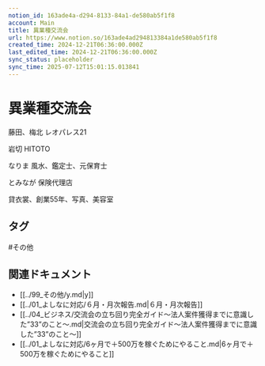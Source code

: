 ```yaml
---
notion_id: 163ade4a-d294-8133-84a1-de580ab5f1f8
account: Main
title: 異業種交流会
url: https://www.notion.so/163ade4ad294813384a1de580ab5f1f8
created_time: 2024-12-21T06:36:00.000Z
last_edited_time: 2024-12-21T06:36:00.000Z
sync_status: placeholder
sync_time: 2025-07-12T15:01:15.013841
---
```

# 異業種交流会


藤田、梅北
レオパレス21

岩切
HITOTO

なりま
風水、鑑定士、元保育士

とみなが
保険代理店


貸衣裳、創業55年、写真、美容室



## タグ

#その他 

## 関連ドキュメント

- [[../99_その他/y.md|y]]
- [[../01_よしなに対応/６月・月次報告.md|６月・月次報告]]
- [[../04_ビジネス/交流会の立ち回り完全ガイド〜法人案件獲得までに意識した”33”のこと〜.md|交流会の立ち回り完全ガイド〜法人案件獲得までに意識した”33”のこと〜]]
- [[../01_よしなに対応/6ヶ月で＋500万を稼ぐためにやること.md|6ヶ月で＋500万を稼ぐためにやること]]
